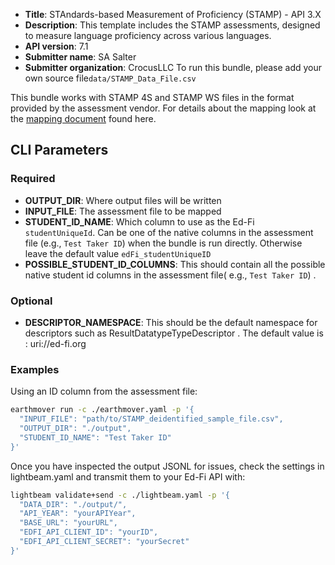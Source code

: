 * **Title**: STAndards-based Measurement of Proficiency (STAMP) - API 3.X
* **Description**: This template includes the STAMP assessments, designed to measure language proficiency across various languages.
* **API version**: 7.1
* **Submitter name**: SA Salter
* **Submitter organization**: CrocusLLC
To run this bundle, please add your own source file<code>data/STAMP_Data_File.csv</code>

This bundle works with STAMP 4S and STAMP WS files in the format provided by the assessment vendor. For details about the mapping look at the [mapping document](./mapping.md) found here.

## CLI Parameters

### Required
- **OUTPUT_DIR**: Where output files will be written
- **INPUT_FILE**: The assessment file to be mapped
- **STUDENT_ID_NAME**: Which column to use as the Ed-Fi `studentUniqueId`. Can be one of the native columns in the assessment file (e.g., `Test Taker ID`) when the bundle is run directly. Otherwise leave the default value `edFi_studentUniqueID` 
- **POSSIBLE_STUDENT_ID_COLUMNS**: This should contain all the possible native student id columns in the assessment file( e.g., `Test Taker ID`) . 
### Optional
- **DESCRIPTOR_NAMESPACE**: This should be the default namespace for descriptors such as ResultDatatypeTypeDescriptor . The default value is : uri://ed-fi.org

### Examples

Using an ID column from the assessment file:
```bash
earthmover run -c ./earthmover.yaml -p '{
  "INPUT_FILE": "path/to/STAMP_deidentified_sample_file.csv",
  "OUTPUT_DIR": "./output",
  "STUDENT_ID_NAME": "Test Taker ID"
}'
```

Once you have inspected the output JSONL for issues, check the settings in lightbeam.yaml and transmit them to your Ed-Fi API with:

```bash
lightbeam validate+send -c ./lightbeam.yaml -p '{
  "DATA_DIR": "./output/",
  "API_YEAR": "yourAPIYear",
  "BASE_URL": "yourURL",
  "EDFI_API_CLIENT_ID": "yourID",
  "EDFI_API_CLIENT_SECRET": "yourSecret"
}'
```